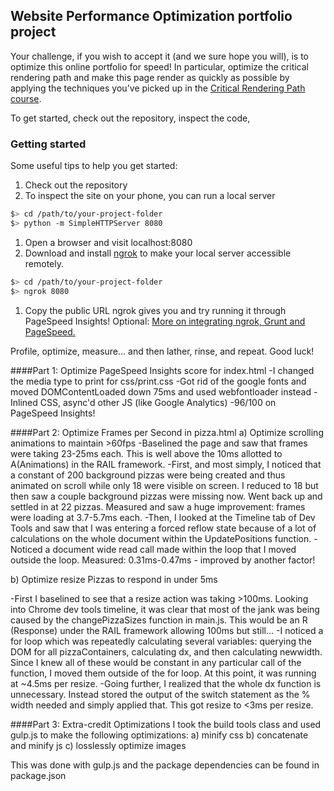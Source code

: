 ## Website Performance Optimization portfolio project

Your challenge, if you wish to accept it (and we sure hope you will), is to optimize this online portfolio for speed! In particular, optimize the critical rendering path and make this page render as quickly as possible by applying the techniques you've picked up in the [Critical Rendering Path course](https://www.udacity.com/course/ud884).

To get started, check out the repository, inspect the code,

### Getting started
Some useful tips to help you get started:

1. Check out the repository
1. To inspect the site on your phone, you can run a local server

  ```bash
  $> cd /path/to/your-project-folder
  $> python -m SimpleHTTPServer 8080
  ```

1. Open a browser and visit localhost:8080
1. Download and install [ngrok](https://ngrok.com/) to make your local server accessible remotely.

  ``` bash
  $> cd /path/to/your-project-folder
  $> ngrok 8080
  ```
  1. Copy the public URL ngrok gives you and try running it through PageSpeed Insights! Optional: [More on integrating ngrok, Grunt and PageSpeed.](http://www.jamescryer.com/2014/06/12/grunt-pagespeed-and-ngrok-locally-testing/)

  Profile, optimize, measure... and then lather, rinse, and repeat. Good luck!

####Part 1: Optimize PageSpeed Insights score for index.html
-I changed the media type to print for css/print.css
-Got rid of the google fonts <link> and moved DOMContentLoaded down 75ms and used webfontloader instead
-Inlined CSS, async'd other JS (like Google Analytics)
-96/100 on PageSpeed Insights!


####Part 2: Optimize Frames per Second in pizza.html
a) Optimize scrolling animations to maintain >60fps
-Baselined the page and saw that frames were taking 23-25ms each. This is well above the 10ms allotted to A(Animations) in the RAIL framework.
-First, and most simply, I noticed that a constant of 200 background pizzas were being created and thus animated on scroll while only 18 were visible on screen. I reduced to 18 but then saw a couple background pizzas were missing now. Went back up and settled in at 22 pizzas. Measured and saw a huge improvement: frames were loading at 3.7-5.7ms each.
-Then, I looked at the Timeline tab of Dev Tools and saw that I was entering a forced reflow state because of a lot of calculations on the whole document within the UpdatePositions function.
-Noticed a document wide read call made within the loop that I moved outside the loop. Measured:
0.31ms-0.47ms - improved by another factor!

b) Optimize resize Pizzas to respond in under 5ms

-First I baselined to see that a resize action was taking >100ms. Looking into Chrome dev tools timeline, it was clear that most of the jank was being caused by the changePizzaSizes function in main.js. This would be an R (Response) under the RAIL framework allowing 100ms but still...
-I noticed a for loop which was repeatedly calculating several variables: querying the DOM for all pizzaContainers, calculating dx, and then calculating newwidth. Since I knew all of these would be constant in any particular call of the function, I moved them outside of the for loop. At this point, it was running at ~4.5ms per resize.
-Going further, I realized that the whole dx function is unnecessary. Instead stored the output of the switch statement as the % width needed and simply applied that. This got resize to <3ms per resize.

####Part 3: Extra-credit Optimizations
I took the build tools class and used gulp.js to make the following optimizations:
a) minify css
b) concatenate and minify js
c) losslessly optimize images

This was done with gulp.js and the package dependencies can be found in package.json
